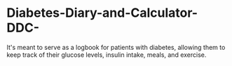 # Diabetes-Diary-and-Calculator-DDC-
It's meant to serve as a logbook for patients with diabetes, allowing them to keep track of their glucose levels, insulin intake, meals, and exercise.
